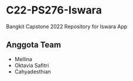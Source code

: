 # C22-PS276-Iswara
Bangkit Capstone 2022 Repository for Iswara App
## Anggota Team
* Mellina
* Oktavia Safitri
* Cahyadesthian
